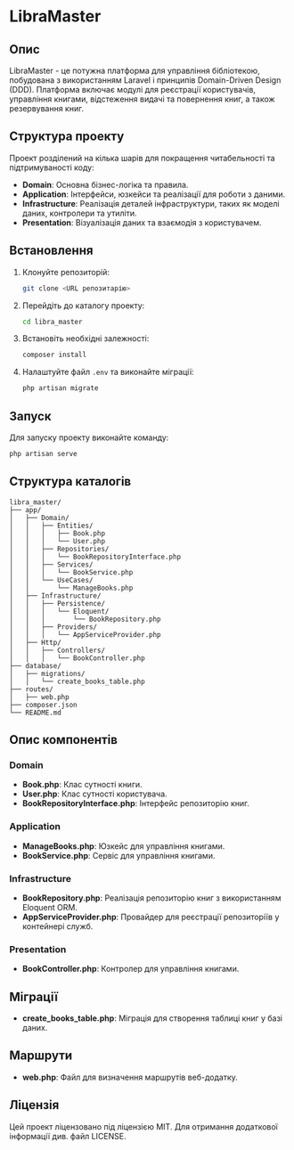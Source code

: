 # LibraMaster

## Опис
LibraMaster - це потужна платформа для управління бібліотекою, побудована з використанням Laravel і принципів Domain-Driven Design (DDD). Платформа включає модулі для реєстрації користувачів, управління книгами, відстеження видачі та повернення книг, а також резервування книг.

## Структура проекту
Проект розділений на кілька шарів для покращення читабельності та підтримуваності коду:

- **Domain**: Основна бізнес-логіка та правила.
- **Application**: Інтерфейси, юзкейси та реалізації для роботи з даними.
- **Infrastructure**: Реалізація деталей інфраструктури, таких як моделі даних, контролери та утиліти.
- **Presentation**: Візуалізація даних та взаємодія з користувачем.

## Встановлення
1. Клонуйте репозиторій:
    ```bash
    git clone <URL репозитарію>
    ```
2. Перейдіть до каталогу проекту:
    ```bash
    cd libra_master
    ```
3. Встановіть необхідні залежності:
    ```bash
    composer install
    ```
4. Налаштуйте файл `.env` та виконайте міграції:
    ```bash
    php artisan migrate
    ```

## Запуск
Для запуску проекту виконайте команду:
```bash
php artisan serve
```

## Структура каталогів
```plaintext
libra_master/
├── app/
│   ├── Domain/
│   │   ├── Entities/
│   │   │   ├── Book.php
│   │   │   └── User.php
│   │   ├── Repositories/
│   │   │   └── BookRepositoryInterface.php
│   │   ├── Services/
│   │   │   └── BookService.php
│   │   └── UseCases/
│   │       └── ManageBooks.php
│   ├── Infrastructure/
│   │   ├── Persistence/
│   │   │   └── Eloquent/
│   │   │       └── BookRepository.php
│   │   ├── Providers/
│   │   │   └── AppServiceProvider.php
│   ├── Http/
│   │   ├── Controllers/
│   │   │   └── BookController.php
├── database/
│   ├── migrations/
│   │   └── create_books_table.php
├── routes/
│   ├── web.php
├── composer.json
└── README.md
```

## Опис компонентів
### Domain
- **Book.php**: Клас сутності книги.
- **User.php**: Клас сутності користувача.
- **BookRepositoryInterface.php**: Інтерфейс репозиторію книг.

### Application
- **ManageBooks.php**: Юзкейс для управління книгами.
- **BookService.php**: Сервіс для управління книгами.

### Infrastructure
- **BookRepository.php**: Реалізація репозиторію книг з використанням Eloquent ORM.
- **AppServiceProvider.php**: Провайдер для реєстрації репозиторіїв у контейнері служб.

### Presentation
- **BookController.php**: Контролер для управління книгами.

## Міграції
- **create_books_table.php**: Міграція для створення таблиці книг у базі даних.

## Маршрути
- **web.php**: Файл для визначення маршрутів веб-додатку.

## Ліцензія
Цей проект ліцензовано під ліцензією MIT. Для отримання додаткової інформації див. файл LICENSE.
